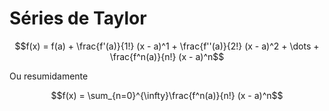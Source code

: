 # Séries de Taylor

$$f(x) = f(a) + \frac{f'(a)}{1!} (x - a)^1 + \frac{f''(a)}{2!} (x - a)^2 + \dots + \frac{f^n(a)}{n!} (x - a)^n$$

Ou resumidamente

$$f(x) = \sum_{n=0}^{\infty}\frac{f^n(a)}{n!} (x - a)^n$$